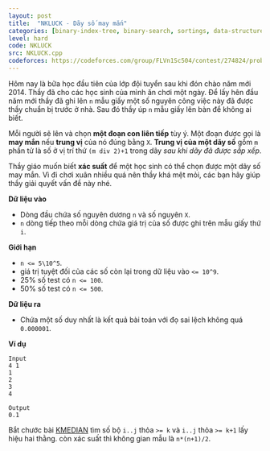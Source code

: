 ```yaml
---
layout: post
title:  "NKLUCK - Dãy số may mắn"
categories: [binary-index-tree, binary-search, sortings, data-structure]
level: hard
code: NKLUCK
src: NKLUCK.cpp
codeforces: https://codeforces.com/group/FLVn1Sc504/contest/274824/problem/O
---
```


Hôm nay là bữa học đầu tiên của lớp đội tuyển sau khi đón chào năm mới 2014. Thầy đã cho các học sinh của mình ăn chơi một ngày. Để lấy hên đầu năm mới thầy đã ghi lên `n` mẫu giấy một số nguyên công việc này đã được thầy chuẩn bị trước ở nhà. Sau đó thầy úp `n` mẫu giấy lên bàn để không ai biết. 

Mỗi người sẽ lên và chọn **một đoạn con liên tiếp** tùy ý. Một đoạn được gọi là **may mắn** nếu **trung vị** của nó đúng bằng `X`. **Trung vị của một dãy số** gồm `m` phần tử là số ở vị trí thứ `(m div 2)+1` trong dãy *sau khi dãy đã được sắp xếp*. 

Thầy giáo muốn biết **xác suất** để một học sinh có thể chọn được một dãy số may mắn. Vì đi chơi xuân nhiều quá nên thầy khá mệt mỏi, các bạn hãy giúp thầy giải quyết vấn đề này nhé.

**Dữ liệu vào**

+ Dòng đầu chứa số nguyên dương `n` và số nguyên `X`.
+ `n` dòng tiếp theo mỗi dòng chứa giá trị của số được ghi trên mẫu giấy thứ `i`.

**Giới hạn**

+ `n <= 5\10^5`.
+ giá trị tuyệt đối của các số còn lại trong dữ liệu vào `<= 10^9`.
+ 25% số test có `n <= 100`.
+ 50% số test có `n <= 500`.

**Dữ liệu ra**

+ Chứa một số duy nhất là kết quả bài toán với đọ sai lệch không quá `0.000001`.

**Ví dụ**

```
Input
4 1
1
2
3
4

Output
0.1
```


<!--more-->



Bắt chước bài [KMEDIAN](https://vnspoj.github.io/problems/KMEDIAN) tìm số bộ `i..j` thỏa `>= k` và `i..j` thỏa `>= k+1` lấy hiệu hai thằng. còn xác suất thì không gian mẫu là `n*(n+1)/2`.
